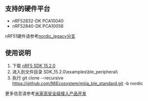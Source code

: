 ## 支持的硬件平台

- nRF52832-DK PCA10040
- nRF52840-DK PCA10056

nRF51硬件请参考[nordic_legacy分支](https://github.com/MiEcosystem/mijia_ble_secure/tree/nordic_legacy)

## 使用说明

1. 下载 [nRF5 SDK 15.2.0](https://www.nordicsemi.com/Software-and-Tools/Software/nRF5-SDK/Download#infotabs)
2. 进入到文件目录 SDK_15.2.0\examples\ble_peripheral\
3. 执行 git clone --recursive https://github.com/MiEcosystem/mijia_ble_standard.git -b nordic

更多信息请参考[米家高安全级接入产品开发](https://github.com/MiEcosystem/miio_open/blob/master/ble/06-%E7%B1%B3%E5%AE%B6%E9%AB%98%E5%AE%89%E5%85%A8%E7%BA%A7BLE%E6%8E%A5%E5%85%A5%E4%BA%A7%E5%93%81%E5%BC%80%E5%8F%91.md)
